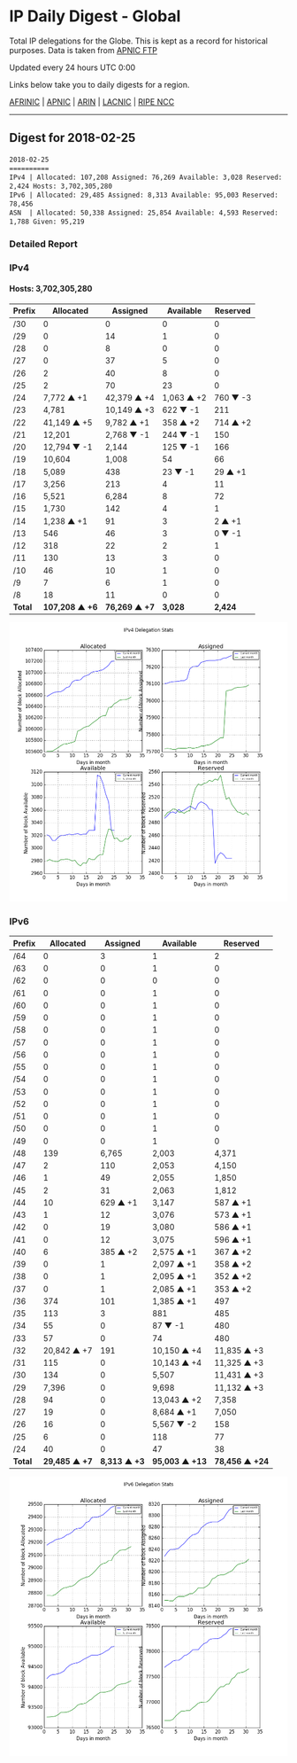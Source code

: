 # IP Daily Digest - Global

Total IP delegations for the Globe. This is kept as a record for historical purposes. Data is taken from [APNIC FTP](https://ftp.apnic.net/)

Updated every 24 hours UTC 0:00

Links below take you to daily digests for a region.

[AFRINIC](./archives/AFRINIC/) | [APNIC](./archives/APNIC/) | [ARIN](./archives/ARIN/) | [LACNIC](./archives/LACNIC/) | [RIPE NCC](./archives/RIPE_NCC/)

---

## Digest for 2018-02-25
```
2018-02-25
==========
IPv4 | Allocated: 107,208 Assigned: 76,269 Available: 3,028 Reserved: 2,424 Hosts: 3,702,305,280
IPv6 | Allocated: 29,485 Assigned: 8,313 Available: 95,003 Reserved: 78,456
ASN  | Allocated: 50,338 Assigned: 25,854 Available: 4,593 Reserved: 1,788 Given: 95,219
```

### Detailed Report

### IPv4

#### Hosts: **3,702,305,280**

| Prefix | Allocated | Assigned | Available | Reserved |
| ----- | ----- | ----- | ----- | ----- |
| /30 | 0 | 0 | 0 | 0 |
| /29 | 0 | 14 | 1 | 0 |
| /28 | 0 | 8 | 0 | 0 |
| /27 | 0 | 37 | 5 | 0 |
| /26 | 2 | 40 | 8 | 0 |
| /25 | 2 | 70 | 23 | 0 |
| /24 | 7,772 ▲ +1 | 42,379 ▲ +4 | 1,063 ▲ +2 | 760 ▼ -3 |
| /23 | 4,781 | 10,149 ▲ +3 | 622 ▼ -1 | 211 |
| /22 | 41,149 ▲ +5 | 9,782 ▲ +1 | 358 ▲ +2 | 714 ▲ +2 |
| /21 | 12,201 | 2,768 ▼ -1 | 244 ▼ -1 | 150 |
| /20 | 12,794 ▼ -1 | 2,144 | 125 ▼ -1 | 166 |
| /19 | 10,604 | 1,008 | 54 | 66 |
| /18 | 5,089 | 438 | 23 ▼ -1 | 29 ▲ +1 |
| /17 | 3,256 | 213 | 4 | 11 |
| /16 | 5,521 | 6,284 | 8 | 72 |
| /15 | 1,730 | 142 | 4 | 1 |
| /14 | 1,238 ▲ +1 | 91 | 3 | 2 ▲ +1 |
| /13 | 546 | 46 | 3 | 0 ▼ -1 |
| /12 | 318 | 22 | 2 | 1 |
| /11 | 130 | 13 | 3 | 0 |
| /10 | 46 | 10 | 1 | 0 |
| /9 | 7 | 6 | 1 | 0 |
| /8 | 18 | 11 | 0 | 0 |
| **Total** | **107,208 ▲ +6** | **76,269 ▲ +7** | **3,028** | **2,424** |

![ipv4-stats](ipv4-figure.png)

### IPv6

| Prefix | Allocated | Assigned | Available | Reserved |
| ----- | ----- | ----- | ----- | ----- |
| /64 | 0 | 3 | 1 | 2 |
| /63 | 0 | 0 | 1 | 0 |
| /62 | 0 | 0 | 0 | 0 |
| /61 | 0 | 0 | 1 | 0 |
| /60 | 0 | 0 | 1 | 0 |
| /59 | 0 | 0 | 1 | 0 |
| /58 | 0 | 0 | 1 | 0 |
| /57 | 0 | 0 | 1 | 0 |
| /56 | 0 | 0 | 1 | 0 |
| /55 | 0 | 0 | 1 | 0 |
| /54 | 0 | 0 | 1 | 0 |
| /53 | 0 | 0 | 1 | 0 |
| /52 | 0 | 0 | 1 | 0 |
| /51 | 0 | 0 | 1 | 0 |
| /50 | 0 | 0 | 1 | 0 |
| /49 | 0 | 0 | 1 | 0 |
| /48 | 139 | 6,765 | 2,003 | 4,371 |
| /47 | 2 | 110 | 2,053 | 4,150 |
| /46 | 1 | 49 | 2,055 | 1,850 |
| /45 | 2 | 31 | 2,063 | 1,812 |
| /44 | 10 | 629 ▲ +1 | 3,147 | 587 ▲ +1 |
| /43 | 1 | 12 | 3,076 | 573 ▲ +1 |
| /42 | 0 | 19 | 3,080 | 586 ▲ +1 |
| /41 | 0 | 12 | 3,075 | 596 ▲ +1 |
| /40 | 6 | 385 ▲ +2 | 2,575 ▲ +1 | 367 ▲ +2 |
| /39 | 0 | 1 | 2,097 ▲ +1 | 358 ▲ +2 |
| /38 | 0 | 1 | 2,095 ▲ +1 | 352 ▲ +2 |
| /37 | 0 | 1 | 2,085 ▲ +1 | 353 ▲ +2 |
| /36 | 374 | 101 | 1,385 ▲ +1 | 497 |
| /35 | 113 | 3 | 881 | 485 |
| /34 | 55 | 0 | 87 ▼ -1 | 480 |
| /33 | 57 | 0 | 74 | 480 |
| /32 | 20,842 ▲ +7 | 191 | 10,150 ▲ +4 | 11,835 ▲ +3 |
| /31 | 115 | 0 | 10,143 ▲ +4 | 11,325 ▲ +3 |
| /30 | 134 | 0 | 5,507 | 11,431 ▲ +3 |
| /29 | 7,396 | 0 | 9,698 | 11,132 ▲ +3 |
| /28 | 94 | 0 | 13,043 ▲ +2 | 7,358 |
| /27 | 19 | 0 | 8,684 ▲ +1 | 7,050 |
| /26 | 16 | 0 | 5,567 ▼ -2 | 158 |
| /25 | 6 | 0 | 118 | 77 |
| /24 | 40 | 0 | 47 | 38 |
| **Total** | **29,485 ▲ +7** | **8,313 ▲ +3** | **95,003 ▲ +13** | **78,456 ▲ +24** |

![ipv6-stats](ipv6-figure.png)